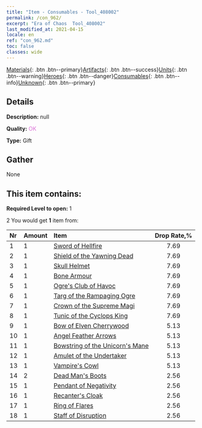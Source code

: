 ```yaml
---
title: "Item - Consumables - Tool_408002"
permalink: /con_962/
excerpt: "Era of Chaos  Tool_408002"
last_modified_at: 2021-04-15
locale: en
ref: "con_962.md"
toc: false
classes: wide
---
```

 [Materials](/Items/){: .btn .btn--primary}[Artifacts](/Items/Artifacts/){: .btn .btn--success}[Units](/Items/Units/){: .btn .btn--warning}[Heroes](/Items/Heroes/){: .btn .btn--danger}[Consumables](/Items/Consumables/){: .btn .btn--info}[Unknown](/Items/Unknown/){: .btn .btn--primary}

## Details
 **Description:** null

 **Quality:** <span style="color: #DA70D6">OK</span>

 **Type:** Gift

## Gather

  None

## This item contains:

 **Required Level to open:** 1

 2 You would get **1** item  from:

  | Nr | Amount |     Item    | Drop Rate,% |
  |:---|:-------|:------------|:---------:|
  | 1 | 1 | [Sword of Hellfire](/Items/art_121/) | 7.69 | 
  | 2 | 1 | [Shield of the Yawning Dead](/Items/art_122/) | 7.69 | 
  | 3 | 1 | [Skull Helmet](/Items/art_123/) | 7.69 | 
  | 4 | 1 | [Bone Armour](/Items/art_124/) | 7.69 | 
  | 5 | 1 | [Ogre's Club of Havoc](/Items/art_125/) | 7.69 | 
  | 6 | 1 | [Targ of the Rampaging Ogre](/Items/art_126/) | 7.69 | 
  | 7 | 1 | [Crown of the Supreme Magi](/Items/art_127/) | 7.69 | 
  | 8 | 1 | [Tunic of the Cyclops King](/Items/art_128/) | 7.69 | 
  | 9 | 1 | [Bow of Elven Cherrywood](/Items/art_103/) | 5.13 | 
  | 10 | 1 | [Angel Feather Arrows](/Items/art_104/) | 5.13 | 
  | 11 | 1 | [Bowstring of the Unicorn's Mane](/Items/art_105/) | 5.13 | 
  | 12 | 1 | [Amulet of the Undertaker](/Items/art_129/) | 5.13 | 
  | 13 | 1 | [Vampire's Cowl](/Items/art_130/) | 5.13 | 
  | 14 | 2 | [Dead Man's Boots](/Items/art_131/) | 2.56 | 
  | 15 | 1 | [Pendant of Negativity](/Items/art_136/) | 2.56 | 
  | 16 | 1 | [Recanter's Cloak](/Items/art_137/) | 2.56 | 
  | 17 | 1 | [Ring of Flares](/Items/art_138/) | 2.56 | 
  | 18 | 1 | [Staff of Disruption](/Items/art_139/) | 2.56 | 
